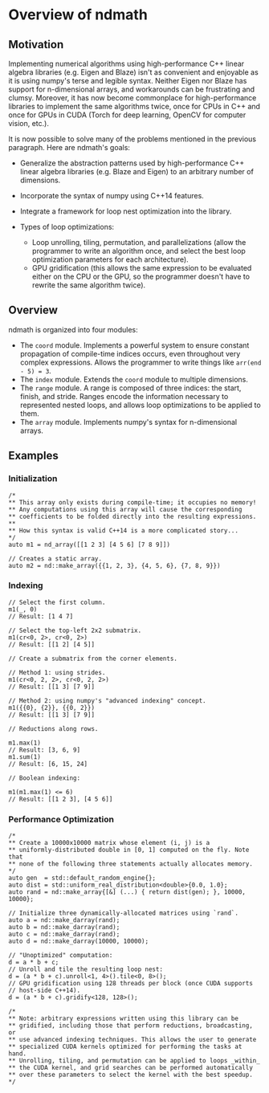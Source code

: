 <!--
  ** File Name: overview.md
  ** Author:    Aditya Ramesh
  ** Date:      02/13/2015
  ** Contact:   _@adityaramesh.com
-->

# Overview of ndmath

## Motivation

Implementing numerical algorithms using high-performance C++ linear algebra
libraries (e.g. Eigen and Blaze) isn't as convenient and enjoyable as it is
using numpy's terse and legible syntax. Neither Eigen nor Blaze has support for
n-dimensional arrays, and workarounds can be frustrating and clumsy. Moreover,
it has now become commonplace for high-performance libraries to implement
the same algorithms twice, once for CPUs in C++ and once for GPUs in CUDA (Torch
for deep learning, OpenCV for computer vision, etc.).

It is now possible to solve many of the problems mentioned in the previous
paragraph. Here are ndmath's goals:
  - Generalize the abstraction patterns used by high-performance C++ linear
  algebra libraries (e.g. Blaze and Eigen) to an arbitrary number of dimensions.
  - Incorporate the syntax of numpy using C++14 features.
  - Integrate a framework for loop nest optimization into the library.

- Types of loop optimizations:
  - Loop unrolling, tiling, permutation, and parallelizations (allow the
  programmer to write an algorithm once, and select the best loop optimization
  parameters for each architecture).
  - GPU gridification (this allows the same expression to be evaluated either on
  the CPU or the GPU, so the programmer doesn't have to rewrite the same
  algorithm twice).

## Overview

ndmath is organized into four modules:
  - The `coord` module. Implements a powerful system to ensure constant
  propagation of compile-time indices occurs, even throughout very complex
  expressions. Allows the programmer to write things like `arr(end - 5) = 3`.
  - The `index` module. Extends the `coord` module to multiple dimensions.
  - The `range` module. A range is composed of three indices: the start, finish,
  and stride. Ranges encode the information necessary to represented nested
  loops, and allows loop optimizations to be applied to them.
  - The `array` module. Implements numpy's syntax for n-dimensional arrays.

## Examples

### Initialization

	/*
	** This array only exists during compile-time; it occupies no memory!
	** Any computations using this array will cause the corresponding
	** coefficients to be folded directly into the resulting expressions.
	**
	** How this syntax is valid C++14 is a more complicated story...
	*/
	auto m1 = nd_array([[1 2 3] [4 5 6] [7 8 9]])

	// Creates a static array.
	auto m2 = nd::make_array({{1, 2, 3}, {4, 5, 6}, {7, 8, 9}})

### Indexing

	// Select the first column.
	m1(_, 0)
	// Result: [1 4 7]

	// Select the top-left 2x2 submatrix.
	m1(cr<0, 2>, cr<0, 2>)
	// Result: [[1 2] [4 5]]

	// Create a submatrix from the corner elements.

	// Method 1: using strides.
	m1(cr<0, 2, 2>, cr<0, 2, 2>)
	// Result: [[1 3] [7 9]]

	// Method 2: using numpy's "advanced indexing" concept.
	m1({{0}, {2}}, {{0, 2}})
	// Result: [[1 3] [7 9]]

	// Reductions along rows.

	m1.max(1)
	// Result: [3, 6, 9]
	m1.sum(1)
	// Result: [6, 15, 24]

	// Boolean indexing:

	m1(m1.max(1) <= 6)
	// Result: [[1 2 3], [4 5 6]]

### Performance Optimization

	/*
	** Create a 10000x10000 matrix whose element (i, j) is a
	** uniformly-distributed double in [0, 1] computed on the fly. Note that
	** none of the following three statements actually allocates memory.
	*/
	auto gen  = std::default_random_engine{};
	auto dist = std::uniform_real_distribution<double>{0.0, 1.0};
	auto rand = nd::make_array{[&] (...) { return dist(gen); }, 10000, 10000};

	// Initialize three dynamically-allocated matrices using `rand`.
	auto a = nd::make_darray(rand);
	auto b = nd::make_darray(rand);
	auto c = nd::make_darray(rand);
	auto d = nd::make_darray(10000, 10000);

	// "Unoptimized" computation:
	d = a * b + c;
	// Unroll and tile the resulting loop nest:
	d = (a * b + c).unroll<1, 4>().tile<0, 8>();
	// GPU gridification using 128 threads per block (once CUDA supports
	// host-side C++14).
	d = (a * b + c).gridify<128, 128>();

	/*
	** Note: arbitrary expressions written using this library can be
	** gridified, including those that perform reductions, broadcasting, or
	** use advanced indexing techniques. This allows the user to generate
	** specialized CUDA kernels optimized for performing the tasks at hand.
	** Unrolling, tiling, and permutation can be applied to loops _within_
	** the CUDA kernel, and grid searches can be performed automatically
	** over these parameters to select the kernel with the best speedup.
	*/
